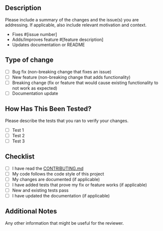 ## Description

Please include a summary of the changes and the issue(s) you are addressing. If applicable, also include relevant motivation and context.

- Fixes #[issue number]
- Adds/Improves feature #[feature description]
- Updates documentation or README

## Type of change

- [ ] Bug fix (non-breaking change that fixes an issue)
- [ ] New feature (non-breaking change that adds functionality)
- [ ] Breaking change (fix or feature that would cause existing functionality to not work as expected)
- [ ] Documentation update

## How Has This Been Tested?

Please describe the tests that you ran to verify your changes.

- [ ] Test 1
- [ ] Test 2
- [ ] Test 3

## Checklist

- [ ] I have read the [CONTRIBUTING.md](CONTRIBUTING.md)
- [ ] My code follows the code style of this project
- [ ] My changes are documented (if applicable)
- [ ] I have added tests that prove my fix or feature works (if applicable)
- [ ] New and existing tests pass
- [ ] I have updated the documentation (if applicable)

## Additional Notes

Any other information that might be useful for the reviewer.
